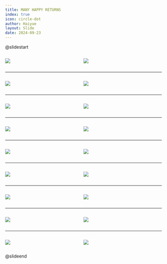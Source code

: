 ```yaml
---
title: MANY HAPPY RETURNS
index: true
icon: circle-dot
author: Haiyue
layout: Slide
date: 2024-09-23
---
```

 
@slidestart

<div style="display:flex">
<div style="flex:1">

![](/reading/english/Level-X/MANY%20HAPPY%20RETURNS/001.webp)
</div>
<div style="flex:1">

![](/reading/english/Level-X/MANY%20HAPPY%20RETURNS/002.webp)
</div>
</div>

---

<div style="display:flex">
<div style="flex:1">

![](/reading/english/Level-X/MANY%20HAPPY%20RETURNS/003.webp)
</div>
<div style="flex:1">

![](/reading/english/Level-X/MANY%20HAPPY%20RETURNS/004.webp)
</div>
</div>

---

<div style="display:flex">
<div style="flex:1">

![](/reading/english/Level-X/MANY%20HAPPY%20RETURNS/005.webp)
</div>
<div style="flex:1">

![](/reading/english/Level-X/MANY%20HAPPY%20RETURNS/006.webp)
</div>
</div>

---

<div style="display:flex">
<div style="flex:1">

![](/reading/english/Level-X/MANY%20HAPPY%20RETURNS/007.webp)
</div>
<div style="flex:1">

![](/reading/english/Level-X/MANY%20HAPPY%20RETURNS/008.webp)
</div>
</div>

---

<div style="display:flex">
<div style="flex:1">

![](/reading/english/Level-X/MANY%20HAPPY%20RETURNS/009.webp)
</div>
<div style="flex:1">

![](/reading/english/Level-X/MANY%20HAPPY%20RETURNS/010.webp)
</div>
</div>

---

<div style="display:flex">
<div style="flex:1">

![](/reading/english/Level-X/MANY%20HAPPY%20RETURNS/011.webp)
</div>
<div style="flex:1">

![](/reading/english/Level-X/MANY%20HAPPY%20RETURNS/012.webp)
</div>
</div>

---

<div style="display:flex">
<div style="flex:1">

![](/reading/english/Level-X/MANY%20HAPPY%20RETURNS/013.webp)
</div>
<div style="flex:1">

![](/reading/english/Level-X/MANY%20HAPPY%20RETURNS/014.webp)
</div>
</div>

---

<div style="display:flex">
<div style="flex:1">

![](/reading/english/Level-X/MANY%20HAPPY%20RETURNS/015.webp)
</div>
<div style="flex:1">

![](/reading/english/Level-X/MANY%20HAPPY%20RETURNS/016.webp)
</div>
</div>

---

<div style="display:flex">
<div style="flex:1">

![](/reading/english/Level-X/MANY%20HAPPY%20RETURNS/017.webp)
</div>
<div style="flex:1">

![](/reading/english/Level-X/MANY%20HAPPY%20RETURNS/018.webp)
</div>
</div>

@slideend